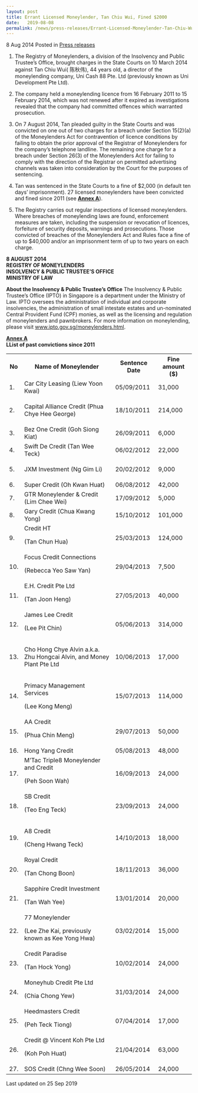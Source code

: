 ```yaml
---
layout: post
title: Errant Licensed Moneylender, Tan Chiu Wui, Fined $2000
date:   2019-08-08
permalink: /news/press-releases/Errant-Licensed-Moneylender-Tan-Chiu-Wui-Fined-2000
---
```



8 Aug 2014 Posted in [Press releases](/news/press-releases)

1. The Registry of Moneylenders, a division of the Insolvency and Public Trustee’s Office, brought charges in the State Courts on 10 March 2014 against Tan Chiu Wui( 陈秋伟), 44 years old, a director of the moneylending company, Uni Cash 88 Pte. Ltd (previously known as Uni Development Pte Ltd).

2. The company held a moneylending licence from 16 February 2011 to 15 February 2014, which was not renewed after it expired as investigations revealed that the company had committed offences which warranted prosecution.

3. On 7 August 2014, Tan pleaded guilty in the State Courts and was convicted on one out of two charges for a breach under Section 15(2)(a) of the Moneylenders Act for contravention of licence conditions by failing to obtain the prior approval of the Registrar of Moneylenders for the company’s telephone landline. The remaining one charge for a breach under Section 26(3) of the Moneylenders Act for failing to comply with the direction of the Registrar on permitted advertising channels was taken into consideration by the Court for the purposes of sentencing.

4. Tan was sentenced in the State Courts to a fine of $2,000 (in default ten days’ imprisonment). 27 licensed moneylenders have been convicted and fined since 2011 (see **<u>Annex A</u>**). 

5. The Registry carries out regular inspections of licensed moneylenders. Where breaches of moneylending laws are found, enforcement measures are taken, including the suspension or revocation of licences, forfeiture of security deposits, warnings and prosecutions. Those convicted of breaches of the Moneylenders Act and Rules face a fine of up to $40,000 and/or an imprisonment term of up to two years on each charge.

**8 AUGUST 2014**  
**REGISTRY OF MONEYLENDERS**  
**INSOLVENCY & PUBLIC TRUSTEE’S OFFICE**  
**MINISTRY OF LAW**


**About the Insolvency & Public Trustee’s Office**
The Insolvency & Public Trustee’s Office (IPTO) in Singapore is a department under the Ministry of Law. IPTO oversees the administration of individual and corporate insolvencies, the administration of small intestate estates and un-nominated Central Provident Fund (CPF) monies, as well as the licensing and regulation of moneylenders and pawnbrokers. For more information on moneylending, please visit www.ipto.gov.sg/moneylenders.html.

**<u>Annex A</u>**  
**LList of past convictions since 2011**  



<table class="table-h">
<tr>
<th>No</th> 
<th>Name of Moneylender</th>
<th>Sentence Date</th>
<th>Fine amount ($)</th>
 </tr>
<tr>
 <td>1.  </td>
 <td>Car City Leasing
(Liew Yoon Kwai)</td>
<td>05/09/2011</td>
<td>31,000</td>
</tr>
  
 <tr>
<td>2. </td>
 <td> 	

Capital Alliance Credit
(Phua Chye Hee George)</td>
 <td>18/10/2011</td>
 <td> 	
214,000</td>
</tr>
<tr>
<td>3.</td>
<td>Bez One Credit
(Goh Siong Kiat)</td>
<td>26/09/2011</td>
 <td>6,000</td>
  </tr>
  
 <tr>
 <td>4. </td>
 <td>Swift De Credit
(Tan Wee Teck)</td>
 <td>06/02/2012</td>
<td>22,000</td>
  </tr>
  
  <tr>
  <td>5. </td>
 <td> 	

JXM Investment
(Ng Gim Li)</td>
 <td>20/02/2012</td>
<td> 	
9,000</td>
  </tr>
  
  
  <tr>
 <td>6.</td>
<td>Super Credit
(Oh Kwan Huat)</td>
<td>06/08/2012</td>
 <td> 	
42,000</td>

  
 </tr>
 <tr>
 <td>7.</td>
 <td>GTR Moneylender & Credit
(Lim Chee Wei)</td>
 <td>17/09/2012</td>
 <td>5,000</td>
 </tr>
  
  
 <tr>
 <td>8.</td>
 <td>Gary Credit 
(Chua Kwang Yong)</td>
  <td>
15/10/2012</td>
 <td>101,000</td>
  </tr>
  
  <tr>
  <td>9.</td>
<td>Credit HT

(Tan Chun Hua)</td>
 <td>25/03/2013</td>
<td> 	
124,000</td>
 </tr>
  
<tr>
<td>10.</td>
 <td>Focus Credit Connections

(Rebecca Yeo Saw Yan)</td>
 <td>29/04/2013</td>
 <td> 	
7,500</td>
  </tr>
  <tr>
  <td>11.</td>
  <td>E.H. Credit Pte Ltd

(Tan Joon Heng)</td>
<td>27/05/2013</td>
<td>40,000</td>
  </tr>
  
  <tr>
  <td>12.</td>
  <td>James Lee Credit

(Lee Pit Chin)</td>
<td>05/06/2013</td>
<td>314,000</td>
 </tr>
  <tr>
  <td>13.</td>
 <td> 	

Cho Hong Chye Alvin a.k.a. Zhu Hongcai Alvin, and Money Plant Pte Ltd</td>
 <td>10/06/2013</td>
 <td>17,000</td>
  </tr>
  
  <tr>
  <td>14.</td>
 <td> 	

Primacy Management Services

(Lee Kong Meng)</td>
  <td>15/07/2013</td>
  <td>114,000</td>
  </tr>
  
  <tr>
  <td>15.</td>
  <td>AA Credit

(Phua Chin Meng)</td>
<td>29/07/2013</td>
 <td>50,000</td>

  </tr>
  <tr>
  <td>16.</td>
 <td>Hong Yang Credit</td>
<td>05/08/2013</td>
<td>48,000</td>
 </tr>
  
  <tr>
<td>17.</td>
 <td>M’Tac Triple8 Moneylender and Credit

(Peh Soon Wah)</td>
 <td>16/09/2013</td>
 <td>24,000</td>
  </tr>
  <tr>
  <td>18.</td>
  <td>SB Credit

(Teo Eng Teck)</td>
  <td>23/09/2013</td>
  <td>24,000</td>
  </tr>
  
  <tr>
  <td>19.</td>
  <td> 	

A8 Credit

(Cheng Hwang Teck)</td>
<td>14/10/2013</td>
 <td> 	
18,000</td>
  </tr>
  
  <tr>
  <td>20.</td>
<td>Royal Credit

(Tan Chong Boon)</td>
 <td>18/11/2013</td>
 <td>36,000</td>
</tr>
<tr>
 <td>21.</td>
 <td>Sapphire Credit Investment

(Tan Wah Yee)</td>
<td>13/01/2014</td>
<td>20,000</td>
  </tr>
  
  <tr>
  <td>22.</td>
 <td>77 Moneylender

(Lee Zhe Kai, previously known as Kee Yong Hwa)</td>
<td>03/02/2014</td>
  <td>15,000</td>
 </tr>
  
  <tr>
  <td>23.</td>
  <td>Credit Paradise

(Tan Hock Yong)</td>
<td>10/02/2014</td>
 <td> 	

24,000</td>
  </tr>
  
  <tr>
  <td>24.</td>
<td>Moneyhub Credit Pte Ltd

(Chia Chong Yew)</td>
  <td>31/03/2014</td>
 <td> 	

24,000</td>
 </tr>
  
  <tr>
  <td>25.</td>
 <td>Heedmasters Credit

(Peh Teck Tiong)</td>
 <td>07/04/2014</td>
 <td> 	

17,000</td>
  <tr>
  <td>26.</td>
   <td>Credit @ Vincent Koh Pte Ltd

(Koh Poh Huat)</td>
  <td>21/04/2014</td>
 <td>63,000</td>

</tr>
<tr>
<td>27.</td>
<td>SOS Credit (Chng Wee Soon)</td>
<td> 	
26/05/2014</td>
<td>24,000</td>
</tr>
</table>

<p class="right-side-updated">Last updated on 25 Sep 2019</p>
